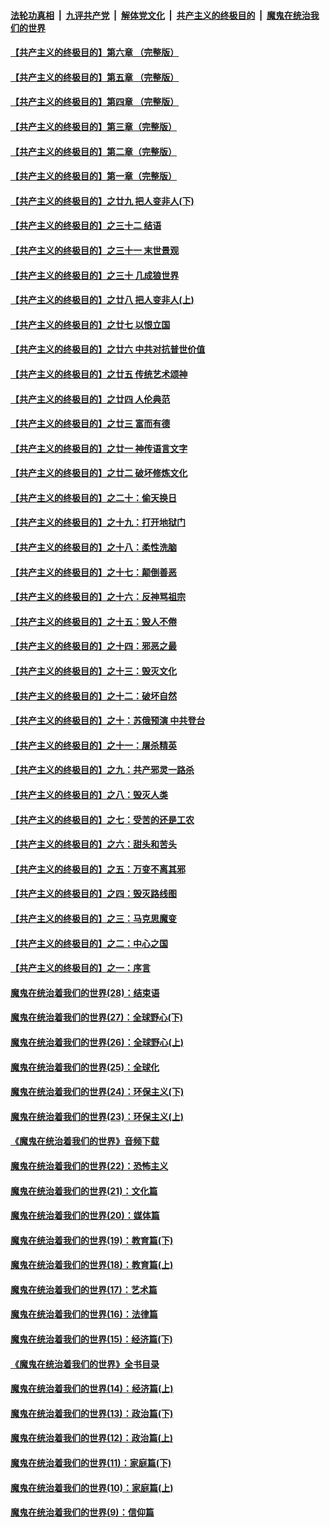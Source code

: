 ####  [法轮功真相](../../../../basic/blob/master/README.md?t=01240801) &nbsp;|&nbsp; [九评共产党](../../../../9ping.md/blob/master/README.md?t=01240801) &nbsp;|&nbsp; [解体党文化](../../../../jtdwh.md/blob/master/README.md?t=01240801)  &nbsp;|&nbsp; [共产主义的终极目的](../../../../gczydzjmd.md/blob/master/README.md?t=01240801) &nbsp;|&nbsp; [魔鬼在统治我们的世界](../../../../mgztzwmdsj.md/blob/master/README.md?t=01240801) 

#### [【共产主义的终极目的】第六章 （完整版）](../pages/nsc422/n11428913.md?t=01240801) 

#### [【共产主义的终极目的】第五章 （完整版）](../pages/nsc422/n11428912.md?t=01240801) 

#### [【共产主义的终极目的】第四章 （完整版）](../pages/nsc422/n11428907.md?t=01240801) 

#### [【共产主义的终极目的】第三章（完整版）](../pages/nsc422/n11428848.md?t=01240801) 

#### [【共产主义的终极目的】第二章（完整版）](../pages/nsc422/n11428831.md?t=01240801) 

#### [【共产主义的终极目的】第一章（完整版）](../pages/nsc422/n11417651.md?t=01240801) 

#### [【共产主义的终极目的】之廿九 把人变非人(下)](../pages/nsc422/n11344140.md?t=01240801) 

#### [【共产主义的终极目的】之三十二 结语](../pages/nsc422/n11360535.md?t=01240801) 

#### [【共产主义的终极目的】之三十一 末世景观](../pages/nsc422/n11351129.md?t=01240801) 

#### [【共产主义的终极目的】之三十 几成狼世界](../pages/nsc422/n11348280.md?t=01240801) 

#### [【共产主义的终极目的】之廿八 把人变非人(上)](../pages/nsc422/n11340492.md?t=01240801) 

#### [【共产主义的终极目的】之廿七 以恨立国](../pages/nsc422/n11336944.md?t=01240801) 

#### [【共产主义的终极目的】之廿六 中共对抗普世价值](../pages/nsc422/n11324785.md?t=01240801) 

#### [【共产主义的终极目的】之廿五 传统艺术颂神](../pages/nsc422/n11296396.md?t=01240801) 

#### [【共产主义的终极目的】之廿四 人伦典范](../pages/nsc422/n11296397.md?t=01240801) 

#### [【共产主义的终极目的】之廿三 富而有德](../pages/nsc422/n11283598.md?t=01240801) 

#### [【共产主义的终极目的】之廿一 神传语言文字](../pages/nsc422/n11263265.md?t=01240801) 

#### [【共产主义的终极目的】之廿二 破坏修炼文化](../pages/nsc422/n11245728.md?t=01240801) 

#### [【共产主义的终极目的】之二十：偷天换日](../pages/nsc422/n11238846.md?t=01240801) 

#### [【共产主义的终极目的】之十九：打开地狱门](../pages/nsc422/n11206376.md?t=01240801) 

#### [【共产主义的终极目的】之十八：柔性洗脑](../pages/nsc422/n11199994.md?t=01240801) 

#### [【共产主义的终极目的】之十七：颠倒善恶](../pages/nsc422/n11179782.md?t=01240801) 

#### [【共产主义的终极目的】之十六：反神骂祖宗](../pages/nsc422/n11166798.md?t=01240801) 

#### [【共产主义的终极目的】之十五：毁人不倦](../pages/nsc422/n11166792.md?t=01240801) 

#### [【共产主义的终极目的】之十四：邪恶之最](../pages/nsc422/n11150249.md?t=01240801) 

#### [【共产主义的终极目的】之十三：毁灭文化](../pages/nsc422/n11135227.md?t=01240801) 

#### [【共产主义的终极目的】之十二：破坏自然](../pages/nsc422/n11135214.md?t=01240801) 

#### [【共产主义的终极目的】之十：苏俄预演 中共登台](../pages/nsc422/n11118424.md?t=01240801) 

#### [【共产主义的终极目的】之十一：屠杀精英](../pages/nsc422/n11118442.md?t=01240801) 

#### [【共产主义的终极目的】之九：共产邪灵一路杀](../pages/nsc422/n11114139.md?t=01240801) 

#### [【共产主义的终极目的】之八：毁灭人类](../pages/nsc422/n11108503.md?t=01240801) 

#### [【共产主义的终极目的】之七：受苦的还是工农](../pages/nsc422/n11101809.md?t=01240801) 

#### [【共产主义的终极目的】之六：甜头和苦头](../pages/nsc422/n11096971.md?t=01240801) 

#### [【共产主义的终极目的】之五：万变不离其邪](../pages/nsc422/n11091285.md?t=01240801) 

#### [【共产主义的终极目的】之四：毁灭路线图](../pages/nsc422/n11086284.md?t=01240801) 

#### [【共产主义的终极目的】之三：马克思魔变](../pages/nsc422/n11061941.md?t=01240801) 

#### [【共产主义的终极目的】之二：中心之国](../pages/nsc422/n11047728.md?t=01240801) 

#### [【共产主义的终极目的】之一：序言](../pages/nsc422/n11086077.md?t=01240801) 

#### [魔鬼在统治着我们的世界(28)：结束语](../pages/nsc422/n10936246.md?t=01240801) 

#### [魔鬼在统治着我们的世界(27)：全球野心(下)](../pages/nsc422/n10928319.md?t=01240801) 

#### [魔鬼在统治着我们的世界(26)：全球野心(上)](../pages/nsc422/n10900318.md?t=01240801) 

#### [魔鬼在统治着我们的世界(25)：全球化](../pages/nsc422/n10788205.md?t=01240801) 

#### [魔鬼在统治着我们的世界(24)：环保主义(下)](../pages/nsc422/n10695307.md?t=01240801) 

#### [魔鬼在统治着我们的世界(23)：环保主义(上)](../pages/nsc422/n10688613.md?t=01240801) 

#### [《魔鬼在统治着我们的世界》音频下载](../pages/nsc422/n10635553.md?t=01240801) 

#### [魔鬼在统治着我们的世界(22)：恐怖主义](../pages/nsc422/n10614727.md?t=01240801) 

#### [魔鬼在统治着我们的世界(21)：文化篇](../pages/nsc422/n10597706.md?t=01240801) 

#### [魔鬼在统治着我们的世界(20)：媒体篇](../pages/nsc422/n10586579.md?t=01240801) 

#### [魔鬼在统治着我们的世界(19)：教育篇(下)](../pages/nsc422/n10564808.md?t=01240801) 

#### [魔鬼在统治着我们的世界(18)：教育篇(上)](../pages/nsc422/n10526970.md?t=01240801) 

#### [魔鬼在统治着我们的世界(17)：艺术篇](../pages/nsc422/n10499093.md?t=01240801) 

#### [魔鬼在统治着我们的世界(16)：法律篇](../pages/nsc422/n10485969.md?t=01240801) 

#### [魔鬼在统治着我们的世界(15)：经济篇(下)](../pages/nsc422/n10469975.md?t=01240801) 

#### [《魔鬼在统治着我们的世界》全书目录](../pages/nsc422/n10464261.md?t=01240801) 

#### [魔鬼在统治着我们的世界(14)：经济篇(上)](../pages/nsc422/n10457370.md?t=01240801) 

#### [魔鬼在统治着我们的世界(13)：政治篇(下)](../pages/nsc422/n10448270.md?t=01240801) 

#### [魔鬼在统治着我们的世界(12)：政治篇(上)](../pages/nsc422/n10444576.md?t=01240801) 

#### [魔鬼在统治着我们的世界(11)：家庭篇(下)](../pages/nsc422/n10440961.md?t=01240801) 

#### [魔鬼在统治着我们的世界(10)：家庭篇(上)](../pages/nsc422/n10435448.md?t=01240801) 

#### [魔鬼在统治着我们的世界(9)：信仰篇](../pages/nsc422/n10432159.md?t=01240801) 


